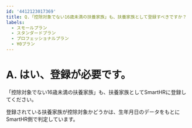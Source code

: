 ```yaml
---
id: '4412123017369'
title: Q.「控除対象でない16歳未満の扶養家族」も、扶養家族として登録すべきですか？
labels:
  - スモールプラン
  - スタンダードプラン
  - プロフェッショナルプラン
  - ¥0プラン
---
```

# A. はい、登録が必要です。

「控除対象でない16歳未満の扶養家族」も、扶養家族としてSmartHRに登録してください。

登録されている扶養家族が控除対象かどうかは、生年月日のデータをもとにSmartHR側で判定しています。
